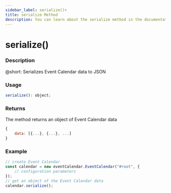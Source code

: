 ```yaml
---
sidebar_label: serialize()+
title: serialize Method
description: You can learn about the serialize method in the documentation of the DHTMLX JavaScript Event Calendar library. Browse developer guides and API reference, try out code examples and live demos, and download a free 30-day evaluation version of DHTMLX Event Calendar.
---
```


# serialize()

### Description

@short: Serializes Event Calendar data to JSON

### Usage

~~~jsx {}
serialize(): object;
~~~

### Returns

The method returns an object of Event Calendar data  

~~~jsx {}
{
	data: [{...}, {...}, ...]
}
~~~

### Example

~~~jsx {6}
// create Event Calendar
const calendar = new eventCalendar.EventCalendar("#root", { 
	// configuration parameters
});
// get an object of the Event Calendar data
calendar.serialize();
~~~
